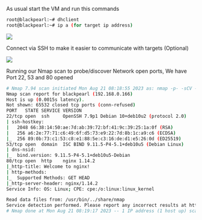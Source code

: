 As usual start the VM and run this commands

```sh
root@blackpearl:~# dhclient
root@blackpearl:~# ip a (for target ip address)
```

![](https://i.imgur.com/br1awL2.png)

Connect via SSH to make it easier to communicate with targets (Optional)

![](https://i.imgur.com/ndc7jvJ.png)

Running our Nmap scan to probe/discover Network open ports, We have Port 22, 53 and 80 opened

```sh
# Nmap 7.94 scan initiated Mon Aug 21 08:18:55 2023 as: nmap -p- -sCV -v --min-rate=1000 -T4 -oN nmap.txt 192.168.0.166
Nmap scan report for blackpearl (192.168.0.166)
Host is up (0.0015s latency).
Not shown: 65532 closed tcp ports (conn-refused)
PORT   STATE SERVICE VERSION
22/tcp open  ssh     OpenSSH 7.9p1 Debian 10+deb10u2 (protocol 2.0)
| ssh-hostkey: 
|   2048 66:38:14:50:ae:7d:ab:39:72:bf:41:9c:39:25:1a:0f (RSA)
|   256 a6:2e:77:71:c6:49:6f:d5:73:e9:22:7d:8b:1c:a9:c6 (ECDSA)
|_  256 89:0b:73:c1:53:c8:e1:88:5e:c3:16:de:d1:e5:26:0d (ED25519)
53/tcp open  domain  ISC BIND 9.11.5-P4-5.1+deb10u5 (Debian Linux)
| dns-nsid: 
|_  bind.version: 9.11.5-P4-5.1+deb10u5-Debian
80/tcp open  http    nginx 1.14.2
|_http-title: Welcome to nginx!
| http-methods: 
|_  Supported Methods: GET HEAD
|_http-server-header: nginx/1.14.2
Service Info: OS: Linux; CPE: cpe:/o:linux:linux_kernel

Read data files from: /usr/bin/../share/nmap
Service detection performed. Please report any incorrect results at https://nmap.org/submit/ .
# Nmap done at Mon Aug 21 08:19:17 2023 -- 1 IP address (1 host up) scanned in 22.22 seconds
```